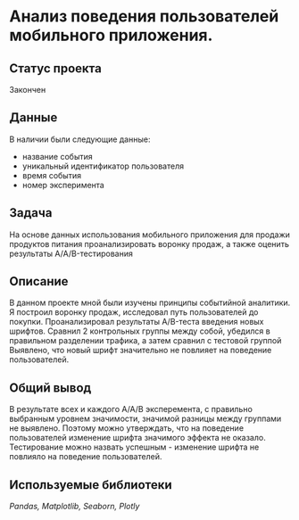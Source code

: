 # Анализ поведения пользователей мобильного приложения.

## Статус проекта

Закончен

## Данные

В наличии были следующие данные:
- название события
- уникальный идентификатор пользователя
- время события
- номер эксперимента

## Задача

На основе данных использования мобильного приложения для продажи продуктов питания проанализировать воронку продаж, а также оценить результаты A/A/B-тестирования 

## Описание

В данном проекте мной были изучены принципы событийной аналитики. Я построил воронку продаж, исследовал путь пользователей до покупки. Проанализировал результаты A/B-теста введения новых шрифтов. Сравнил 2 контрольных группы между собой, убедился в правильном разделении трафика, а затем сравнил с тестовой группой Выявлено, что новый шрифт значительно не повлияет на поведение пользователей.


## Общий вывод

В результате всех и каждого A/A/B эксперемента, с правильно выбранным уровнем значимости, значимой разницы между группами не выявлено. Поэтому можно утверждать, что на поведение пользователей изменение шрифта значимого эффекта не оказало. Тестирование можно назвать успешным - изменение шрифта не повлияло на поведение пользователей.

## Используемые библиотеки
*Pandas, Matplotlib, Seaborn, Plotly*
